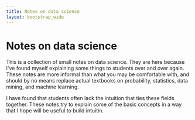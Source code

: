 ```yaml
---
title: Notes on data science
layout: bootstrap_wide
---
```


# Notes on data science

This is a collection of small notes on data science. They are here
because I've found myself explaining some things to students over and
over again. These notes are more informal than what you may be
comfortable with, and should by no means replace actual textbooks on
probability, statistics, data mining, and machine learning.

I have found that students often lack the intuition that ties these
fields together. These notes try to explain some of the basic concepts
in a way that I hope will be useful to build intuitin.

